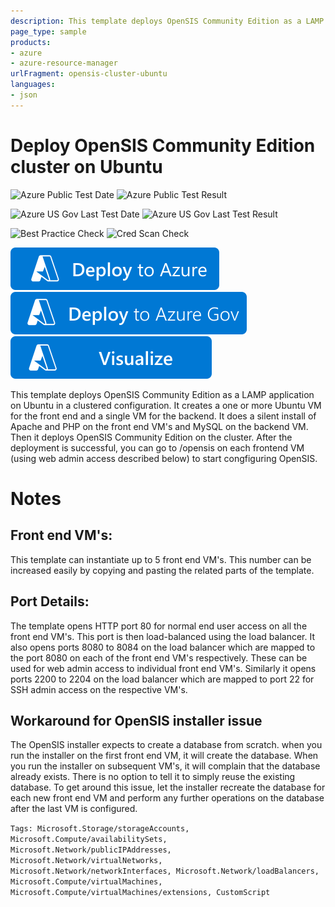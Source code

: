```yaml
---
description: This template deploys OpenSIS Community Edition as a LAMP application on Ubuntu. It creates a one or more Ubuntu VM for the front end and a single VM for the backend. It does a silent install of Apache and PHP on the front end VM's and MySQL on the backend VM. Then it deploys OpenSIS Community Edition on the cluster.  After the deployment is successful, you can go to /opensis-ce on each of the front end VM's (using web admin access) to start congfiguring OpenSIS.
page_type: sample
products:
- azure
- azure-resource-manager
urlFragment: opensis-cluster-ubuntu
languages:
- json
---
```

# Deploy OpenSIS Community Edition cluster on Ubuntu

![Azure Public Test Date](https://azurequickstartsservice.blob.core.windows.net/badges/application-workloads/opensis/opensis-cluster-ubuntu/PublicLastTestDate.svg)
![Azure Public Test Result](https://azurequickstartsservice.blob.core.windows.net/badges/application-workloads/opensis/opensis-cluster-ubuntu/PublicDeployment.svg)

![Azure US Gov Last Test Date](https://azurequickstartsservice.blob.core.windows.net/badges/application-workloads/opensis/opensis-cluster-ubuntu/FairfaxLastTestDate.svg)
![Azure US Gov Last Test Result](https://azurequickstartsservice.blob.core.windows.net/badges/application-workloads/opensis/opensis-cluster-ubuntu/FairfaxDeployment.svg)

![Best Practice Check](https://azurequickstartsservice.blob.core.windows.net/badges/application-workloads/opensis/opensis-cluster-ubuntu/BestPracticeResult.svg)
![Cred Scan Check](https://azurequickstartsservice.blob.core.windows.net/badges/application-workloads/opensis/opensis-cluster-ubuntu/CredScanResult.svg)

[![Deploy to Azure](https://raw.githubusercontent.com/Azure/azure-quickstart-templates/master/1-CONTRIBUTION-GUIDE/images/deploytoazure.svg?sanitize=true)](https://portal.azure.com/#create/Microsoft.Template/uri/https%3A%2F%2Fraw.githubusercontent.com%2FAzure%2Fazure-quickstart-templates%2Fmaster%2Fapplication-workloads%2Fopensis%2Fopensis-cluster-ubuntu%2Fazuredeploy.json)
[![Deploy To Azure US Gov](https://raw.githubusercontent.com/Azure/azure-quickstart-templates/master/1-CONTRIBUTION-GUIDE/images/deploytoazuregov.svg?sanitize=true)]( https://portal.azure.us/#create/Microsoft.Template/uri/https%3A%2F%2Fraw.githubusercontent.com%2FAzure%2Fazure-quickstart-templates%2Fmaster%2Fapplication-workloads%2Fopensis%2Fopensis-cluster-ubuntu%2Fazuredeploy.json)
[![Visualize](https://raw.githubusercontent.com/Azure/azure-quickstart-templates/master/1-CONTRIBUTION-GUIDE/images/visualizebutton.svg?sanitize=true)]( http://armviz.io/#/?load=https%3A%2F%2Fraw.githubusercontent.com%2FAzure%2Fazure-quickstart-templates%2Fmaster%2Fapplication-workloads%2Fopensis%2Fopensis-cluster-ubuntu%2Fazuredeploy.json)

This template deploys OpenSIS Community Edition as a LAMP application on Ubuntu in a clustered configuration. It creates a one or more Ubuntu VM for the front end and a single VM for the backend. It does a silent install of Apache and PHP on the front end VM's and MySQL on the backend VM. Then it deploys OpenSIS Community Edition on the cluster. After the deployment is successful, you can go to /opensis on each frontend VM (using web admin access described below) to start congfiguring OpenSIS.

# Notes

## Front end VM's:
This template can instantiate up to 5 front end VM's. This number can be increased easily by copying and pasting the related parts of the template.

## Port Details:
The template opens HTTP port 80 for normal end user access on all the front end VM's. This port is then load-balanced using the load balancer.
It also opens ports 8080 to 8084 on the load balancer which are mapped to the port 8080 on each of the front end VM's respectively. These can be used for web admin access to individual front end VM's.
Similarly it opens ports 2200 to 2204 on the load balancer which are mapped to port 22 for SSH admin access on the respective VM's.

## Workaround for OpenSIS installer issue
The OpenSIS installer expects to create a database from scratch. when you run the installer on the first front end VM, it will create the database. When you run the installer on subsequent VM's, it will complain that the database already exists. There is no option to tell it to simply reuse the existing database. To get around this issue, let the installer recreate the database for each new front end VM and perform any further operations on the database after the last VM is configured.

`Tags: Microsoft.Storage/storageAccounts, Microsoft.Compute/availabilitySets, Microsoft.Network/publicIPAddresses, Microsoft.Network/virtualNetworks, Microsoft.Network/networkInterfaces, Microsoft.Network/loadBalancers, Microsoft.Compute/virtualMachines, Microsoft.Compute/virtualMachines/extensions, CustomScript`
